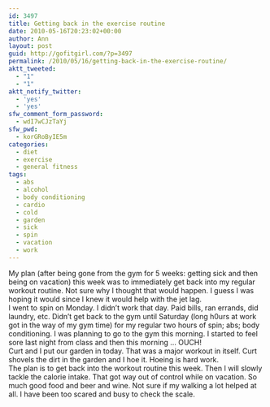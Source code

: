 ```yaml
---
id: 3497
title: Getting back in the exercise routine
date: 2010-05-16T20:23:02+00:00
author: Ann
layout: post
guid: http://gofitgirl.com/?p=3497
permalink: /2010/05/16/getting-back-in-the-exercise-routine/
aktt_tweeted:
  - "1"
  - "1"
aktt_notify_twitter:
  - 'yes'
  - 'yes'
sfw_comment_form_password:
  - wdI7wCJzTaYj
sfw_pwd:
  - korGRoByIE5m
categories:
  - diet
  - exercise
  - general fitness
tags:
  - abs
  - alcohol
  - body conditioning
  - cardio
  - cold
  - garden
  - sick
  - spin
  - vacation
  - work
---
```

My plan (after being gone from the gym for 5 weeks: getting sick and then being on vacation) this week was to immediately get back into my regular workout routine. Not sure why I thought that would happen. I guess I was hoping it would since I knew it would help with the jet lag.  
I went to spin on Monday. I didn&#8217;t work that day. Paid bills, ran errands, did laundry, etc. Didn&#8217;t get back to the gym until Saturday (long h0urs at work got in the way of my gym time) for my regular two hours of spin; abs; body conditioning. I was planning to go to the gym this morning. I started to feel sore last night from class and then this morning &#8230; OUCH!  
Curt and I put our garden in today. That was a major workout in itself. Curt shovels the dirt in the garden and I hoe it. Hoeing is hard work.  
The plan is to get back into the workout routine this week. Then I will slowly tackle the calorie intake. That got way out of control while on vacation. So much good food and beer and wine. Not sure if my walking a lot helped at all. I have been too scared and busy to check the scale.